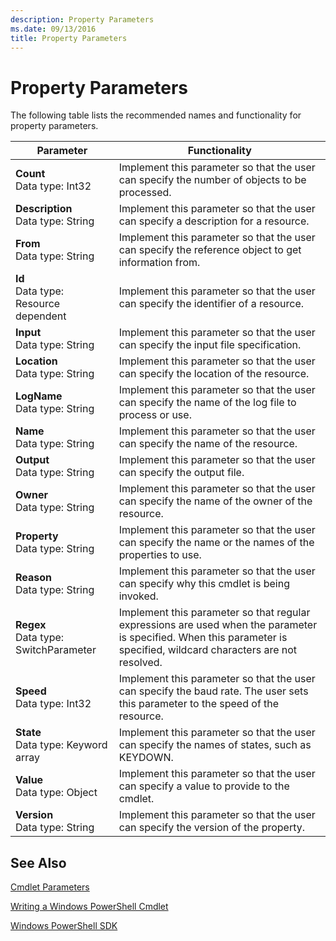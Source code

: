 ```yaml
---
description: Property Parameters
ms.date: 09/13/2016
title: Property Parameters
---
```

# Property Parameters

The following table lists the recommended names and functionality for property parameters.

|Parameter|Functionality|
|---|---|
|**Count**<br>Data type: Int32|Implement this parameter so that the user can specify the number of objects to be processed.|
|**Description**<br>Data type: String|Implement this parameter so that the user can specify a description for a resource.|
|**From**<br>Data type: String|Implement this parameter so that the user can specify the reference object to get information from.|
|**Id**<br>Data type: Resource dependent|Implement this parameter so that the user can specify the identifier of a resource.|
|**Input**<br>Data type: String|Implement this parameter so that the user can specify the input file specification.|
|**Location**<br>Data type: String|Implement this parameter so that the user can specify the location of the resource.|
|**LogName**<br>Data type: String|Implement this parameter so that the user can specify the name of the log file to process or use.|
|**Name**<br>Data type: String|Implement this parameter so that the user can specify the name of the resource.|
|**Output**<br>Data type: String|Implement this parameter so that the user can specify the output file.|
|**Owner**<br>Data type: String|Implement this parameter so that the user can specify the name of the owner of the resource.|
|**Property**<br>Data type: String|Implement this parameter so that the user can specify the name or the names of the properties to use.|
|**Reason**<br>Data type: String|Implement this parameter so that the user can specify why this cmdlet is being invoked.|
|**Regex**<br>Data type: SwitchParameter|Implement this parameter so that regular expressions are used when the parameter is specified. When this parameter is specified, wildcard characters are not resolved.|
|**Speed**<br>Data type: Int32|Implement this parameter so that the user can specify the baud rate. The user sets this parameter to the speed of the resource.|
|**State**<br>Data type: Keyword array|Implement this parameter so that the user can specify the names of states, such as KEYDOWN.|
|**Value**<br>Data type: Object|Implement this parameter so that the user can  specify a value to provide to the cmdlet.|
|**Version**<br>Data type: String|Implement this parameter so that the user can specify the version of the property.|

## See Also

[Cmdlet Parameters](./cmdlet-parameters.md)

[Writing a Windows PowerShell Cmdlet](./writing-a-windows-powershell-cmdlet.md)

[Windows PowerShell SDK](../windows-powershell-reference.md)
